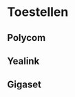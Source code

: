 <!-- TITLE: Toestellen -->
<!-- SUBTITLE: Gebruiker toestellen -->

# Toestellen
## Polycom
## Yealink
## Gigaset